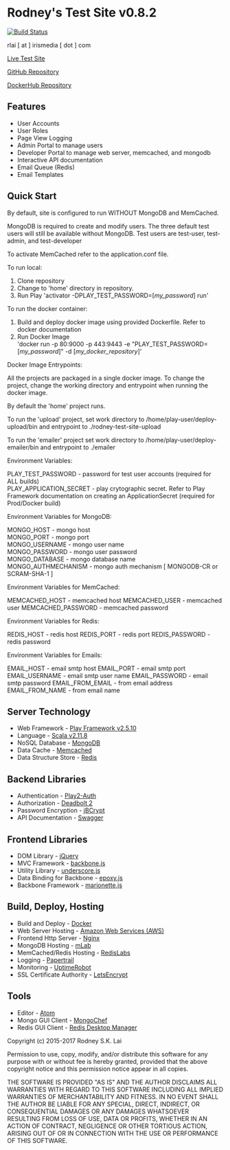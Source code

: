 Rodney's Test Site v0.8.2
=========================

[![Build Status](https://travis-ci.org/rodney-lai/test-site.svg?branch=master)](https://travis-ci.org/rodney-lai/test-site)

rlai [ at ] irismedia [ dot ] com

[Live Test Site](http://test.rodneylai.com)

[GitHub Repository](https://github.com/rodney-lai)

[DockerHub Repository](https://hub.docker.com/u/rodneylai/)

Features
--------

* User Accounts
* User Roles
* Page View Logging
* Admin Portal to manage users
* Developer Portal to manage web server, memcached, and mongodb
* Interactive API documentation
* Email Queue (Redis)
* Email Templates

Quick Start
-----------

By default, site is configured to run WITHOUT MongoDB and MemCached.

MongoDB is required to create and modify users.  The three default test users will still be available without MongoDB.
Test users are test-user, test-admin, and test-developer

To activate MemCached refer to the application.conf file.

To run local:

1. Clone repository
2. Change to 'home' directory in repository.
3. Run Play 'activator -DPLAY_TEST_PASSWORD=[*my_password*] run'

To run the docker container:

1. Build and deploy docker image using provided Dockerfile.  Refer to docker documentation
2. Run Docker Image  
'docker run -p 80:9000 -p 443:9443 -e "PLAY_TEST_PASSWORD=[*my_password*]" -d [*my_docker_repository*]'

Docker Image Entrypoints:

All the projects are packaged in a single docker image.
To change the project, change the working directory and
entrypoint when running the docker image.

By default the 'home' project runs.

To run the 'upload' project,
set work directory to /home/play-user/deploy-upload/bin
and entrypoint to  ./rodney-test-site-upload

To run the 'emailer' project
set work directory to /home/play-user/deploy-emailer/bin
and entrypoint to  ./emailer

Environment Variables:

PLAY_TEST_PASSWORD - password for test user accounts (required for ALL builds)  
PLAY_APPLICATION_SECRET - play crytographic secret.  Refer to Play Framework documentation on creating an ApplicationSecret (required for Prod/Docker build)  

Environment Variables for MongoDB:

MONGO_HOST - mongo host  
MONGO_PORT - mongo port  
MONGO_USERNAME - mongo user name  
MONGO_PASSWORD - mongo user password  
MONGO_DATABASE - mongo database name  
MONGO_AUTHMECHANISM - mongo auth mechanism [ MONGODB-CR or SCRAM-SHA-1 ]  

Environment Variables for MemCached:

MEMCACHED_HOST - memcached host
MEMCACHED_USER - memcached user
MEMCACHED_PASSWORD - memcached password

Environment Variables for Redis:

REDIS_HOST - redis host
REDIS_PORT - redis port
REDIS_PASSWORD - redis password

Environment Variables for Emails:

EMAIL_HOST - email smtp host
EMAIL_PORT - email smtp port
EMAIL_USERNAME - email smtp user name
EMAIL_PASSWORD - email smtp password
EMAIL_FROM_EMAIL - from email address
EMAIL_FROM_NAME - from email name

Server Technology
-----------------

* Web Framework - [Play Framework v2.5.10](https://playframework.com/)
* Language - [Scala v2.11.8](http://scala-lang.org/)
* NoSQL Database - [MongoDB](https://www.mongodb.org/)
* Data Cache - [Memcached](http://memcached.org/)
* Data Structure Store - [Redis](https://redis.io/)

Backend Libraries
-----------------

* Authentication - [Play2-Auth](https://github.com/t2v/play2-auth)
* Authorization - [Deadbolt 2](https://github.com/schaloner/deadbolt-2)
* Password Encryption - [jBCrypt](http://www.mindrot.org/projects/jBCrypt/)
* API Documentation - [Swagger](http://swagger.io/)

Frontend Libraries
------------------

* DOM Library - [jQuery](http://jquery.com/)
* MVC Framework - [backbone.js](http://backbonejs.org/)
* Utility Library - [underscore.js](http://underscorejs.org/)
* Data Binding for Backbone - [epoxy.js](http://epoxyjs.org/)
* Backbone Framework - [marionette.js](http://marionettejs.com/)

Build, Deploy, Hosting
----------------------

* Build and Deploy - [Docker](https://www.docker.com/)
* Web Server Hosting - [Amazon Web Services (AWS)](http://aws.amazon.com/)
* Frontend Http Server - [Nginx](https://www.nginx.com/)
* MongoDB Hosting - [mLab](https://mlab.com/)
* MemCached/Redis Hosting - [RedisLabs](https://redislabs.com/)
* Logging - [Papertrail](https://papertrailapp.com/)
* Monitoring - [UptimeRobot](http://uptimerobot.com/)
* SSL Certificate Authority - [LetsEncrypt](https://letsencrypt.org/)

Tools
-----

* Editor - [Atom](https://atom.io/)
* Mongo GUI Client - [MongoChef](http://3t.io/)
* Redis GUI Client - [Redis Desktop Manager](https://redisdesktop.com/)

Copyright (c) 2015-2017 Rodney S.K. Lai

Permission to use, copy, modify, and/or distribute this software for any purpose with or without fee is hereby granted, provided that the above copyright notice and this permission notice appear in all copies.

THE SOFTWARE IS PROVIDED "AS IS" AND THE AUTHOR DISCLAIMS ALL WARRANTIES WITH REGARD TO THIS SOFTWARE INCLUDING ALL IMPLIED WARRANTIES OF MERCHANTABILITY AND FITNESS. IN NO EVENT SHALL THE AUTHOR BE LIABLE FOR ANY SPECIAL, DIRECT, INDIRECT, OR CONSEQUENTIAL DAMAGES OR ANY DAMAGES WHATSOEVER RESULTING FROM LOSS OF USE, DATA OR PROFITS, WHETHER IN AN ACTION OF CONTRACT, NEGLIGENCE OR OTHER TORTIOUS ACTION, ARISING OUT OF OR IN CONNECTION WITH THE USE OR PERFORMANCE OF THIS SOFTWARE.

